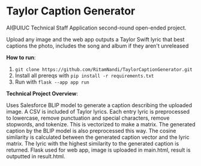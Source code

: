 # Taylor Caption Generator
AI@UIUC Technical Staff Application second-round open-ended project. 

Upload any image and the web app outputs a Taylor Swift lyric that best captions the photo, includes the song and album if they aren't unreleased 

**How to run**:
1. `git clone https://github.com/RitamNandi/TaylorCaptionGenerator.git`
2. Install all prereqs with `pip install -r requirements.txt`
3. Run with `flask --app app run`

**Technical Project Overview**:

Uses Salesforce BLIP model to generate a caption describing the uploaded image. 
A CSV is included of Taylor lyrics. Each entry lyric is preprocessed to lowercase, remove punctuation and special characters, remove stopwords, and tokenize. This is vectorized to make a matrix. The generated caption by the BLIP model is also preprocessed this way. The cosine similarity is calculated between the generated caption vector and the lyric matrix. The lyric with the highest similarity to the generated caption is returned. 
Flask used for web app, image is uploaded in main.html, result is outputted in result.html.
